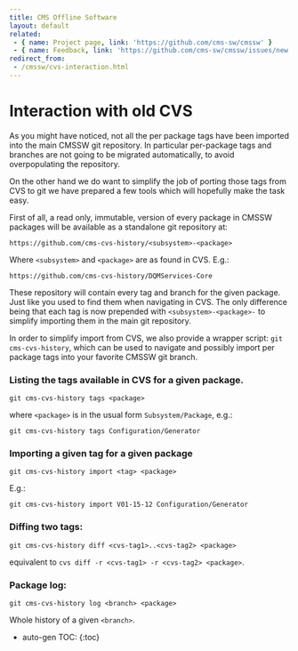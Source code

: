 ```yaml
---
title: CMS Offline Software
layout: default
related:
 - { name: Project page, link: 'https://github.com/cms-sw/cmssw' }
 - { name: Feedback, link: 'https://github.com/cms-sw/cmssw/issues/new' }
redirect_from:
 - /cmssw/cvs-interaction.html
---
```

# Interaction with old CVS

As you might have noticed, not all the per package tags have been imported into
the main CMSSW git repository. In particular per-package tags and branches are
not going to be migrated automatically, to avoid overpopulating the repository.

On the other hand we do want to simplify the job of porting those tags from CVS
to git we have prepared a few tools which will hopefully make the task easy.
 
First of all, a read only, immutable, version of every package in CMSSW
packages  will be available as a standalone git repository at:

    https://github.com/cms-cvs-history/<subsystem>-<package>

Where `<subsystem>` and `<package>` are as found in CVS. E.g.:

    https://github.com/cms-cvs-history/DQMServices-Core

These repository will contain every tag and branch for the given package. Just
like you used to find them when navigating in CVS. The only difference being
that each tag is now prepended with `<subsystem>-<package>-` to simplify
importing them in the main git repository.

In order to simplify import from CVS, we also provide a wrapper script: `git
cms-cvs-history`, which can be used to navigate and possibly import per package
tags into your favorite CMSSW git branch.

### Listing the tags available in CVS for a given package.

    git cms-cvs-history tags <package>

where `<package>` is in the usual form `Subsystem/Package`, e.g.:

    git cms-cvs-history tags Configuration/Generator

### Importing a given tag for a given package

    git cms-cvs-history import <tag> <package>

E.g.:

    git cms-cvs-history import V01-15-12 Configuration/Generator

### Diffing two tags:

    git cms-cvs-history diff <cvs-tag1>..<cvs-tag2> <package>

equivalent to `cvs diff -r <cvs-tag1> -r <cvs-tag2> <package>`.

### Package log:

    git cms-cvs-history log <branch> <package>

Whole history of a given `<branch>`.

* auto-gen TOC:
{:toc}
